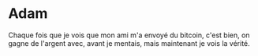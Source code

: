 # Adam
Chaque fois que je vois que mon ami m'a envoyé du bitcoin, c'est bien, on gagne de l'argent avec, avant je mentais, mais maintenant je vois la vérité.
